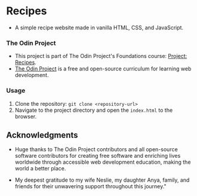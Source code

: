 # Recipes

- A simple recipe website made in vanilla HTML, CSS, and JavaScript.

### The Odin Project

- This project is part of The Odin Project's Foundations course: [Project: Recipes](https://www.theodinproject.com/lessons/foundations-recipes).
- [The Odin Project](https://www.theodinproject.com/) is a free and open-source curriculum for learning web development.

### Usage

1. Clone the repository: `git clone <repository-url>`
2. Navigate to the project directory and open the `index.html` to the browser.

## Acknowledgments

- Huge thanks to The Odin Project contributors and all open-source software contributors for creating free software and enriching lives worldwide through accessible web development education, making the world a better place.

- My deepest gratitude to my wife Neslie, my daughter Anya, family, and friends for their unwavering support throughout this journey."
